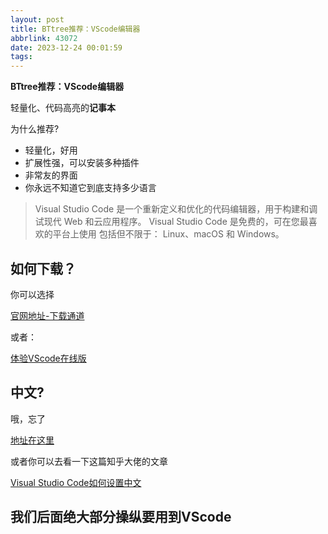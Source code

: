 ```yaml
---
layout: post
title: BTtree推荐：VScode编辑器
abbrlink: 43072
date: 2023-12-24 00:01:59
tags:
---
```

**BTtree推荐：VScode编辑器**

轻量化、代码高亮的**记事本**

为什么推荐?

- 轻量化，好用
- 扩展性强，可以安装多种插件
- 非常友的界面
- 你永远不知道它到底支持多少语言

>Visual Studio Code 是一个重新定义和优化的代码编辑器，用于构建和调试现代 Web 和云应用程序。 Visual Studio Code 是免费的，可在您最喜欢的平台上使用 包括但不限于： Linux、macOS 和 Windows。

## 如何下载？

你可以选择

[官网地址-下载通道](https://code.visualstudio.com/)

或者：

[体验VScode在线版 ](https://vscode.dev/)

## 中文?

哦，忘了

[地址在这里](https://marketplace.visualstudio.com/items?itemName=MS-CEINTL.vscode-language-pack-zh-hans)

或者你可以去看一下这篇知乎大佬的文章

[Visual Studio Code如何设置中文](https://zhuanlan.zhihu.com/p/263036716)

## 我们后面绝大部分操纵要用到VScode